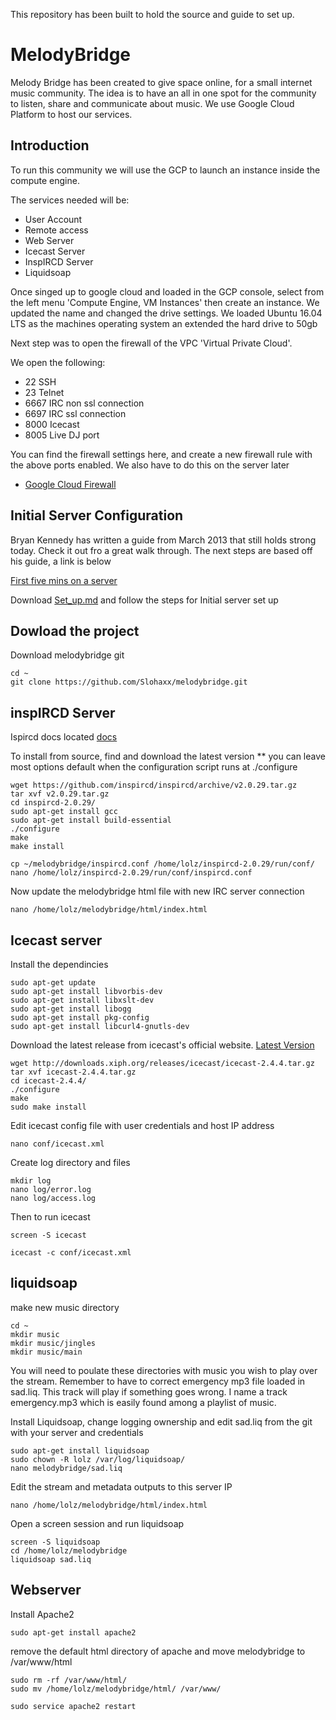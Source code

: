 This repository has been built to hold the source and guide to set up.

# MelodyBridge 

Melody Bridge has been created to give space online, for a small internet music community. The idea is to have an all in one spot for the community to listen, share and communicate about music. We use Google Cloud Platform to host our services.

## Introduction

To run this community we will use the GCP to launch an instance inside the compute engine.

The services needed will be:
  - User Account 
  - Remote access
  - Web Server
  - Icecast Server
  - InspIRCD Server
  - Liquidsoap
  
Once singed up to google cloud and loaded in the GCP console, select from the left menu 'Compute Engine, VM Instances' then create an instance. We updated the name and changed the drive settings. We loaded Ubuntu 16.04 LTS as the machines operating system an extended the hard drive to 50gb

Next step was to open the firewall of the VPC 'Virtual Private Cloud'. 

We open the following:
  - 22 SSH
  - 23 Telnet
  - 6667 IRC non ssl connection
  - 6697 IRC ssl connection
  - 8000 Icecast 
  - 8005 Live DJ port

You can find the firewall settings here, and create a new firewall rule with the above ports enabled. We also have to do this on the server later

-   [Google Cloud Firewall][1]


## Initial Server Configuration

Bryan Kennedy has written a guide from March 2013 that still holds strong today. Check it out fro a great walk through.
The next steps are based off his guide, a link is below

[First five mins on a server][2]


Download [Set_up.md][3] and follow the steps for Initial server set up 

## Dowload the project

Download melodybridge git

    cd ~
    git clone https://github.com/Slohaxx/melodybridge.git

## inspIRCD Server

Ispircd docs located [docs][4]

To install from source, find and download the latest version
** you can leave most options default when the configuration script runs at ./configure

    wget https://github.com/inspircd/inspircd/archive/v2.0.29.tar.gz
    tar xvf v2.0.29.tar.gz
    cd inspircd-2.0.29/
    sudo apt-get install gcc
    sudo apt-get install build-essential
    ./configure
    make
    make install

    cp ~/melodybridge/inspircd.conf /home/lolz/inspircd-2.0.29/run/conf/
    nano /home/lolz/inspircd-2.0.29/run/conf/inspircd.conf

Now update the melodybridge html file with new IRC server connection

    nano /home/lolz/melodybridge/html/index.html

## Icecast server

Install the dependincies

    sudo apt-get update
    sudo apt-get install libvorbis-dev
    sudo apt-get install libxslt-dev
    sudo apt-get install libogg
    sudo apt-get install pkg-config
    sudo apt-get install libcurl4-gnutls-dev

Download the latest release from icecast's official website. [Latest Version][5]

    wget http://downloads.xiph.org/releases/icecast/icecast-2.4.4.tar.gz
    tar xvf icecast-2.4.4.tar.gz
    cd icecast-2.4.4/
    ./configure
    make
    sudo make install

Edit icecast config file with user credentials and host IP address

    nano conf/icecast.xml

Create log directory and files

    mkdir log
    nano log/error.log
    nano log/access.log

Then to run icecast

    screen -S icecast

    icecast -c conf/icecast.xml

## liquidsoap

make new music directory 

    cd ~
    mkdir music
    mkdir music/jingles
    mkdir music/main

You will need to poulate these directories with music you wish to play over the stream. Remember to have to correct emergency mp3 file loaded in sad.liq. This track will play if something goes wrong. I name a track emergency.mp3 which is easily found among a playlist of music.

Install Liquidsoap, change logging ownership and edit sad.liq from the git with your server and credentials 

    sudo apt-get install liquidsoap
    sudo chown -R lolz /var/log/liquidsoap/
    nano melodybridge/sad.liq

Edit the stream and metadata outputs to this server IP

    nano /home/lolz/melodybridge/html/index.html

Open a screen session and run liquidsoap

    screen -S liquidsoap
    cd /home/lolz/melodybridge
    liquidsoap sad.liq

## Webserver

Install Apache2

    sudo apt-get install apache2

remove the default html directory of apache and move melodybridge to /var/www/html

    sudo rm -rf /var/www/html/
    sudo mv /home/lolz/melodybridge/html/ /var/www/

    sudo service apache2 restart










[1]:https://console.cloud.google.com/networking/firewalls
[2]:https://plusbryan.com/my-first-5-minutes-on-a-server-or-essential-security-for-linux-servers
[3]:https://github.com/Slohaxx/melodybridge/blob/master/Set_up.md
[4]:https://docs.inspircd.org/
[5]:https://icecast.org/download/
